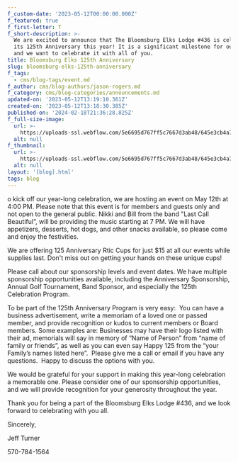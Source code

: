 ```yaml
---
f_custom-date: '2023-05-12T00:00:00.000Z'
f_featured: true
f_first-letter: T
f_short-description: >-
  We are excited to announce that The Bloomsburg Elks Lodge #436 is celebrating
  its 125th Anniversary this year! It is a significant milestone for our lodge,
  and we want to celebrate it with all of you.
title: Bloomsburg Elks 125th Anniversary
slug: bloomsburg-elks-125th-anniversary
f_tags:
  - cms/blog-tags/event.md
f_author: cms/blog-authors/jason-rogers.md
f_category: cms/blog-categories/announcements.md
updated-on: '2023-05-12T13:19:10.361Z'
created-on: '2023-05-12T13:18:30.385Z'
published-on: '2024-02-18T21:36:28.825Z'
f_full-size-image:
  url: >-
    https://uploads-ssl.webflow.com/5e6695d767ff5c7667d3ab48/645e3cb4a7fd751544d3d4a1_IMG_0067.jpeg
  alt: null
f_thumbnail:
  url: >-
    https://uploads-ssl.webflow.com/5e6695d767ff5c7667d3ab48/645e3cb4a7fd751544d3d4a1_IMG_0067.jpeg
  alt: null
layout: '[blog].html'
tags: blog
---
```


o kick off our year-long celebration, we are hosting an event on May 12th at 4:00 PM. Please note that this event is for members and guests only and not open to the general public. Nikki and Bill from the band "Last Call Beautiful”, will be providing the music starting at 7 PM. We will have appetizers, desserts, hot dogs, and other snacks available, so please come and enjoy the festivities.

We are offering 125 Anniversary Rtic Cups for just $15 at all our events while supplies last. Don't miss out on getting your hands on these unique cups!

Please call about our sponsorship levels and event dates. We have multiple sponsorship opportunities available, including the Anniversary Sponsorship, Annual Golf Tournament, Band Sponsor, and especially the 125th Celebration Program.

To be part of the 125th Anniversary Program is very easy:  You can have a business advertisement, write a memoriam of a loved one or passed member, and provide recognition or kudos to current members or Board members. Some examples are: Businesses may have their logo listed with their ad, memorials will say in memory of “Name of Person” from “name of family or friends”, as well as you can even say Happy 125 from the “your Family’s names listed here”.  Please give me a call or email if you have any questions.  Happy to discuss the options with you.    

We would be grateful for your support in making this year-long celebration a memorable one. Please consider one of our sponsorship opportunities, and we will provide recognition for your generosity throughout the year.

Thank you for being a part of the Bloomsburg Elks Lodge #436, and we look forward to celebrating with you all.

Sincerely,

Jeff Turner

570-784-1564

‍
